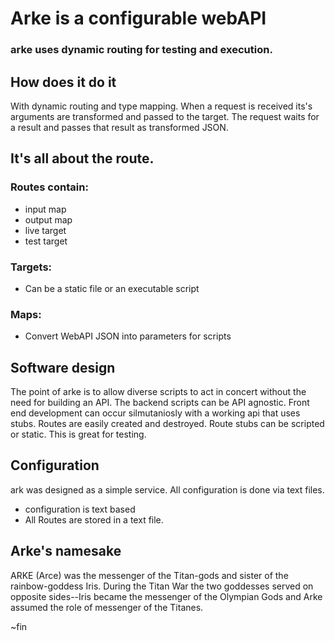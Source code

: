 ﻿# Arke is a configurable webAPI
### arke uses dynamic routing for testing and execution.


## How does it do it
With dynamic routing and type mapping. 
When a request is received its's arguments are transformed and passed to the 
target. The request waits for a result and passes that result as transformed 
JSON.


## It's all about the route.
### Routes contain:
- input map 
- output map
- live target 
- test target
### Targets:
- Can be a static file or an executable script
### Maps:
- Convert WebAPI JSON into parameters for scripts 


## Software design
The point of arke is to allow diverse scripts to act in concert without the need 
for building an API. The backend scripts can be API agnostic. Front end 
development can occur silmutaniosly with a working api that uses stubs.  Routes 
are easily created and destroyed. Route stubs can be scripted or static. This is 
great for testing.


## Configuration
ark was designed as a simple service. All configuration is done via text files.
- configuration is text based
- All Routes are stored in a text file.

## Arke's namesake
ARKE (Arce) was the messenger of the Titan-gods and sister of the 
rainbow-goddess Iris. During the Titan War the two goddesses served on 
opposite sides--Iris became the messenger of the Olympian Gods and Arke 
assumed the role of messenger of the Titanes. 




~fin